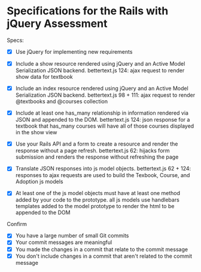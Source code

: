 # Specifications for the Rails with jQuery Assessment

Specs:
- [x] Use jQuery for implementing new requirements
- [x] Include a show resource rendered using jQuery and an Active Model Serialization JSON backend.
  bettertext.js 124: ajax request to render show data for textbook

- [x] Include an index resource rendered using jQuery and an Active Model Serialization JSON backend.
  bettertext.js 98 + 111: ajax request to render @textbooks and @courses collection

- [x] Include at least one has_many relationship in information rendered via JSON and appended to the DOM.
  bettertext.js 124: json response for a textbook that has_many courses will have all of those courses displayed in the show view

- [x] Use your Rails API and a form to create a resource and render the response without a page refresh.
  bettertext.js 62: hijacks form submission and renders the response without refreshing the page

- [x] Translate JSON responses into js model objects.
  bettertext.js 62 + 124: responses to ajax requests are used to build the Texbook, Course, and Adoption js models
  
- [x] At least one of the js model objects must have at least one method added by your code to the prototype.
  all js models use handlebars templates added to the model prototype to render the html to be appended to the DOM
    

Confirm
- [x] You have a large number of small Git commits
- [x] Your commit messages are meaningful
- [x] You made the changes in a commit that relate to the commit message
- [x] You don't include changes in a commit that aren't related to the commit message